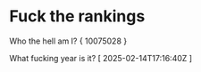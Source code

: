 # Fuck the rankings

Who the hell am I?
{ 10075028 }

What fucking year is it?
[ 2025-02-14T17:16:40Z ]
